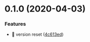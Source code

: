 # 0.1.0 (2020-04-03)


### Features

* 🎸 version reset ([4c613ed](https://github.com/rapidlang/cli/commit/4c613ed7b06fd37eb891f634efeb1da9ce17c087))




